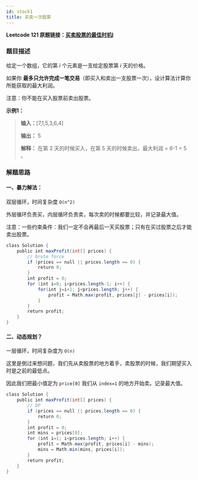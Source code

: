 ```yaml
---
id: stock1
title: 买卖一次股票
---
```

**Leetcode 121 原题链接：[买卖股票的最佳时机I](https://leetcode-cn.com/problems/best-time-to-buy-and-sell-stock/)**

### 题目描述
给定一个数组，它的第 _i_ 个元素是一支给定股票第 _i_ 天的价格。

如果你 **最多只允许完成一笔交易**（即买入和卖出一支股票一次），设计算法计算你所能获取的最大利润。

注意：你不能在买入股票前卖出股票。

**示例1：**
> **输入：**[7,1,5,3,6,4]
>
> **输出：** 5
>
> **解释：** 在第 2 天的时候买入，在第 5 天的时候卖出，最大利润 = 6-1 = 5 。

### 解题思路
#### 一、暴力解法：
双层循环，时间复杂度 `O(n^2)`

外层循环负责买，内层循环负责卖，每次卖的时候都要比较，并记录最大值。

注意：一些约束条件：我们一定不会再最后一天买股票；只有在买过股票之后才能卖出股票。

```java
class Solution {
    public int maxProfit(int[] prices) {
        // brute force
        if (prices == null || prices.length == 0) {
            return 0;
        }
        int profit = 0;
        for (int i=0; i<prices.length-1; i++) {
            for(int j=i+1; j<prices.length; j++) {
                profit = Math.max(profit, prices[j] - prices[i]);
            }
        }
        return profit;
    }
}
```

#### 二、动态规划？
一层循环，时间复杂度为 `O(n)`

这里是倒过来想问题，我们先从卖股票的地方着手，卖股票的时候，我们期望买入时是之前的最低点。

因此我们把最小值定为 `price[0]` 我们从 `index=1` 的地方开始卖。记录最大值。

```java
class Solution {
    public int maxProfit(int[] prices) {
        // DP
        if (prices == null || prices.length == 0) {
            return 0;
        }
        int profit = 0;
        int mins = prices[0];
        for (int i=1; i<prices.length; i++) {
            profit = Math.max(profit, prices[i] - mins);
            mins = Math.min(mins, prices[i]);
        }
        return profit;
    }
}
```
